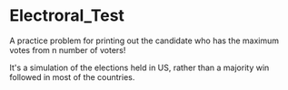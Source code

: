 # Electroral_Test
A practice problem for printing out the candidate who has the maximum votes from n number of voters!

It's a simulation of the elections held in US, rather than a majority win followed in most of the countries.
